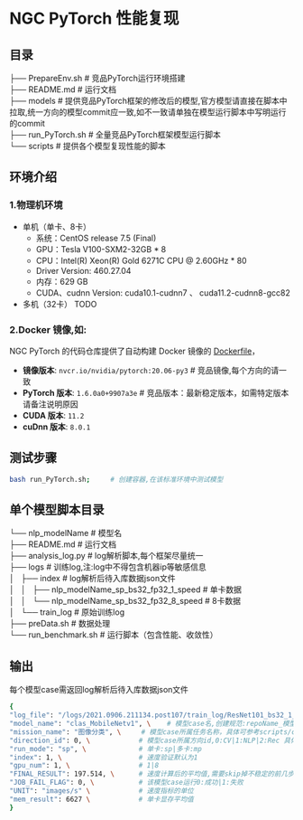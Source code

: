 # NGC PyTorch 性能复现
## 目录 

├── PrepareEnv.sh   # 竞品PyTorch运行环境搭建  
├── README.md       # 运行文档  
├── models          # 提供竞品PyTorch框架的修改后的模型,官方模型请直接在脚本中拉取,统一方向的模型commit应一致,如不一致请单独在模型运行脚本中写明运行的commit  
├── run_PyTorch.sh  # 全量竞品PyTorch框架模型运行脚本  
└── scripts         # 提供各个模型复现性能的脚本  
## 环境介绍
### 1.物理机环境
- 单机（单卡、8卡）
  - 系统：CentOS release 7.5 (Final)
  - GPU：Tesla V100-SXM2-32GB * 8
  - CPU：Intel(R) Xeon(R) Gold 6271C CPU @ 2.60GHz * 80
  - Driver Version: 460.27.04
  - 内存：629 GB
  - CUDA、cudnn Version: cuda10.1-cudnn7 、 cuda11.2-cudnn8-gcc82
- 多机（32卡） TODO
### 2.Docker 镜像,如:

NGC PyTorch 的代码仓库提供了自动构建 Docker 镜像的 [Dockerfile](https://github.com/NVIDIA/DeepLearningExamples/blob/master/PyTorch/Translation/Transformer/Dockerfile)，

- **镜像版本**: `nvcr.io/nvidia/pytorch:20.06-py3`   # 竞品镜像,每个方向的请一致
- **PyTorch 版本**: `1.6.0a0+9907a3e`  # 竞品版本：最新稳定版本，如需特定版本请备注说明原因  
- **CUDA 版本**: `11.2`
- **cuDnn 版本**: `8.0.1`

## 测试步骤
```bash
bash run_PyTorch.sh;     # 创建容器,在该标准环境中测试模型   
```

## 单个模型脚本目录

└── nlp_modelName              # 模型名  
    ├── README.md              # 运行文档  
    ├── analysis_log.py        # log解析脚本,每个框架尽量统一   
    ├── logs                   # 训练log,注:log中不得包含机器ip等敏感信息  
    │   ├── index              # log解析后待入库数据json文件   
    │   │   ├── nlp_modelName_sp_bs32_fp32_1_speed  # 单卡数据  
    │   │   └── nlp_modelName_sp_bs32_fp32_8_speed  # 8卡数据  
    │   └── train_log          # 原始训练log  
    ├── preData.sh             # 数据处理  
    └── run_benchmark.sh       # 运行脚本（包含性能、收敛性）  

## 输出

每个模型case需返回log解析后待入库数据json文件

```bash
{
"log_file": "/logs/2021.0906.211134.post107/train_log/ResNet101_bs32_1_1_sp", \    # log 目录,创建规范见PrepareEnv.sh 
"model_name": "clas_MobileNetv1", \    # 模型case名,创建规范:repoName_模型名_bs${bs_item}_${fp_item} 如:clas_MobileNetv1_bs32_fp32
"mission_name": "图像分类", \     # 模型case所属任务名称，具体可参考scripts/config.ini      
"direction_id": 0, \            # 模型case所属方向id,0:CV|1:NLP|2:Rec 具体可参考scripts/config.ini    
"run_mode": "sp", \             # 单卡:sp|多卡:mp
"index": 1, \                   # 速度验证默认为1
"gpu_num": 1, \                 # 1|8
"FINAL_RESULT": 197.514, \      # 速度计算后的平均值,需要skip掉不稳定的前几步值
"JOB_FAIL_FLAG": 0, \           # 该模型case运行0:成功|1:失败
"UNIT": "images/s" \            # 速度指标的单位 
"mem_result": 6627 \            # 单卡显存平均值 
}

```



